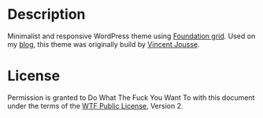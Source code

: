 # Description

Minimalist and responsive WordPress theme using [Foundation grid](http://foundation.zurb.com/).
Used on my [blog](http://blog.kevingomez.fr), this theme was originally build by
[Vincent Jousse](http://vincent.jousse.org/).

# License

Permission is granted to Do What The Fuck You Want To with this document under the terms of the [WTF Public License](http://sam.zoy.org/wtfpl/), Version 2.
